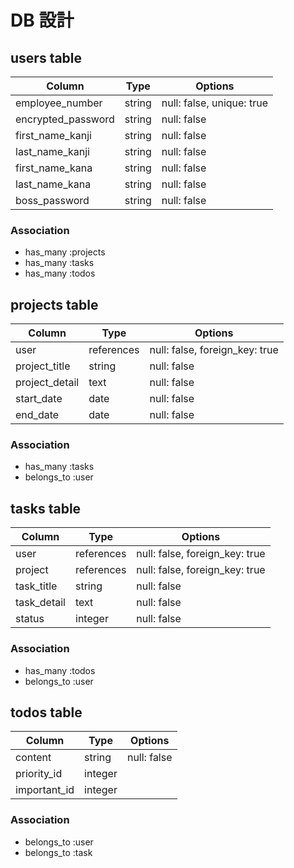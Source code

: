 # DB 設計

## users table

| Column             | Type        | Options                        |
|--------------------|-------------|--------------------------------|
| employee_number    | string      | null: false, unique: true      |
| encrypted_password | string      | null: false                    |
| first_name_kanji   | string      | null: false                    |
| last_name_kanji    | string      | null: false                    |
| first_name_kana    | string      | null: false                    |
| last_name_kana     | string      | null: false                    |
| boss_password      | string      | null: false                    |

### Association
- has_many :projects
- has_many :tasks
- has_many :todos



## projects table

| Column            | Type         | Options                        |
|-------------------|--------------|--------------------------------|
| user              | references   | null: false, foreign_key: true |
| project_title     | string       | null: false                    |
| project_detail    | text         | null: false                    |
| start_date        | date         | null: false                    |
| end_date          | date         | null: false                    |

### Association
- has_many :tasks
- belongs_to :user



## tasks table

| Column            | Type         | Options                        |
|-------------------|--------------|--------------------------------|
| user              | references   | null: false, foreign_key: true |
| project           | references   | null: false, foreign_key: true |
| task_title        | string       | null: false                    |
| task_detail       | text         | null: false                    |
| status            | integer      | null: false                    |

### Association
- has_many :todos
- belongs_to :user



## todos table

| Column           | Type          | Options                         |
|------------------|---------------|---------------------------------|
| content          | string        | null: false                     |
| priority_id      | integer       |                                 |
| important_id     | integer       |                                 |

### Association

- belongs_to :user
- belongs_to :task
